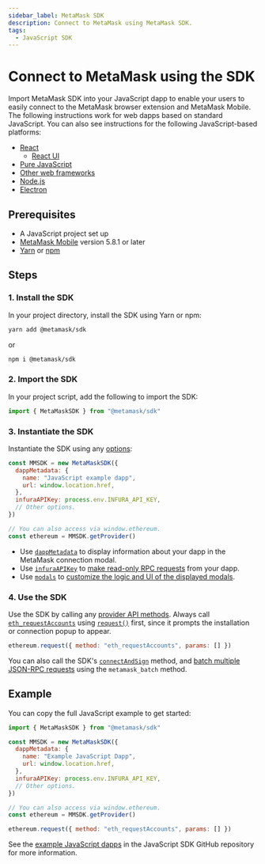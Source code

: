```yaml
---
sidebar_label: MetaMask SDK
description: Connect to MetaMask using MetaMask SDK.
tags:
  - JavaScript SDK
---
```


# Connect to MetaMask using the SDK

Import MetaMask SDK into your JavaScript dapp to enable your
users to easily connect to the MetaMask browser extension and MetaMask Mobile.
The following instructions work for web dapps based on standard JavaScript.
You can also see instructions for the following JavaScript-based platforms:

- [React](../how-to/use-sdk/javascript/react/index.md)
  - [React UI](../how-to/use-sdk/javascript/react/react-ui.md)
- [Pure JavaScript](../how-to/use-sdk/javascript/pure-js.md)
- [Other web frameworks](../how-to/use-sdk/javascript/other-web-frameworks.md)
- [Node.js](../how-to/use-sdk/javascript/nodejs.md)
- [Electron](../how-to/use-sdk/javascript/electron.md)

## Prerequisites

- A JavaScript project set up
- [MetaMask Mobile](https://github.com/MetaMask/metamask-mobile) version 5.8.1 or later
- [Yarn](https://yarnpkg.com/getting-started/install) or
  [npm](https://docs.npmjs.com/downloading-and-installing-node-js-and-npm)

## Steps

### 1. Install the SDK

In your project directory, install the SDK using Yarn or npm:

```bash
yarn add @metamask/sdk
```

or

```bash
npm i @metamask/sdk
```

### 2. Import the SDK

In your project script, add the following to import the SDK:

```javascript title="index.js"
import { MetaMaskSDK } from "@metamask/sdk"
```

### 3. Instantiate the SDK

Instantiate the SDK using any [options](../../../reference/sdk-js-options.md):

```javascript title="index.js"
const MMSDK = new MetaMaskSDK({
  dappMetadata: {
    name: "JavaScript example dapp",
    url: window.location.href,
  },
  infuraAPIKey: process.env.INFURA_API_KEY,
  // Other options.
})

// You can also access via window.ethereum.
const ethereum = MMSDK.getProvider()
```

- Use [`dappMetadata`](../../../reference/sdk-js-options.md#dappmetadata) to display information
  about your dapp in the MetaMask connection modal.
- Use [`infuraAPIKey`](../../../reference/sdk-js-options.md#infuraapikey) to
  [make read-only RPC requests](../../make-read-only-requests.md) from your dapp.
- Use [`modals`](../../../reference/sdk-js-options.md#modals) to [customize the logic and UI of
  the displayed modals](../../display/display-custom-modals.md).

### 4. Use the SDK

Use the SDK by calling any [provider API methods](../../../reference/provider-api.md).
Always call [`eth_requestAccounts`](/wallet/reference/eth_requestaccounts) using
[`request()`](../../../reference/provider-api.md#request) first, since it
prompts the installation or connection popup to appear.

```javascript
ethereum.request({ method: "eth_requestAccounts", params: [] })
```

You can also call the SDK's [`connectAndSign`](../../sign-data/connect-and-sign.md) method, and
[batch multiple JSON-RPC requests](../../batch-json-rpc-requests.md) using the `metamask_batch` method.

## Example

You can copy the full JavaScript example to get started:

```javascript title="index.js"
import { MetaMaskSDK } from "@metamask/sdk"

const MMSDK = new MetaMaskSDK({
  dappMetadata: {
    name: "Example JavaScript Dapp",
    url: window.location.href,
  },
  infuraAPIKey: process.env.INFURA_API_KEY,
  // Other options.
})

// You can also access via window.ethereum.
const ethereum = MMSDK.getProvider()

ethereum.request({ method: "eth_requestAccounts", params: [] })
```

See the [example JavaScript dapps](https://github.com/MetaMask/metamask-sdk/tree/main/packages/examples)
in the JavaScript SDK GitHub repository for more information.
